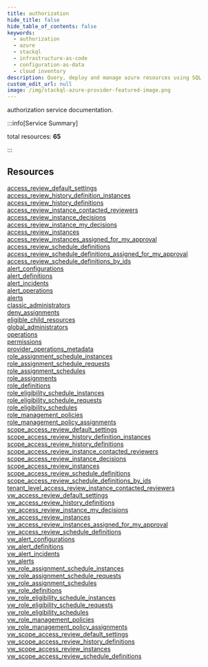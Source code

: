 ```yaml
---
title: authorization
hide_title: false
hide_table_of_contents: false
keywords:
  - authorization
  - azure
  - stackql
  - infrastructure-as-code
  - configuration-as-data
  - cloud inventory
description: Query, deploy and manage azure resources using SQL
custom_edit_url: null
image: /img/stackql-azure-provider-featured-image.png
---
```


authorization service documentation.

:::info[Service Summary]

total resources: __65__  

:::

## Resources
<div class="row">
<div class="providerDocColumn">
<a href="/services/authorization/access_review_default_settings/">access_review_default_settings</a><br />
<a href="/services/authorization/access_review_history_definition_instances/">access_review_history_definition_instances</a><br />
<a href="/services/authorization/access_review_history_definitions/">access_review_history_definitions</a><br />
<a href="/services/authorization/access_review_instance_contacted_reviewers/">access_review_instance_contacted_reviewers</a><br />
<a href="/services/authorization/access_review_instance_decisions/">access_review_instance_decisions</a><br />
<a href="/services/authorization/access_review_instance_my_decisions/">access_review_instance_my_decisions</a><br />
<a href="/services/authorization/access_review_instances/">access_review_instances</a><br />
<a href="/services/authorization/access_review_instances_assigned_for_my_approval/">access_review_instances_assigned_for_my_approval</a><br />
<a href="/services/authorization/access_review_schedule_definitions/">access_review_schedule_definitions</a><br />
<a href="/services/authorization/access_review_schedule_definitions_assigned_for_my_approval/">access_review_schedule_definitions_assigned_for_my_approval</a><br />
<a href="/services/authorization/access_review_schedule_definitions_by_ids/">access_review_schedule_definitions_by_ids</a><br />
<a href="/services/authorization/alert_configurations/">alert_configurations</a><br />
<a href="/services/authorization/alert_definitions/">alert_definitions</a><br />
<a href="/services/authorization/alert_incidents/">alert_incidents</a><br />
<a href="/services/authorization/alert_operations/">alert_operations</a><br />
<a href="/services/authorization/alerts/">alerts</a><br />
<a href="/services/authorization/classic_administrators/">classic_administrators</a><br />
<a href="/services/authorization/deny_assignments/">deny_assignments</a><br />
<a href="/services/authorization/eligible_child_resources/">eligible_child_resources</a><br />
<a href="/services/authorization/global_administrators/">global_administrators</a><br />
<a href="/services/authorization/operations/">operations</a><br />
<a href="/services/authorization/permissions/">permissions</a><br />
<a href="/services/authorization/provider_operations_metadata/">provider_operations_metadata</a><br />
<a href="/services/authorization/role_assignment_schedule_instances/">role_assignment_schedule_instances</a><br />
<a href="/services/authorization/role_assignment_schedule_requests/">role_assignment_schedule_requests</a><br />
<a href="/services/authorization/role_assignment_schedules/">role_assignment_schedules</a><br />
<a href="/services/authorization/role_assignments/">role_assignments</a><br />
<a href="/services/authorization/role_definitions/">role_definitions</a><br />
<a href="/services/authorization/role_eligibility_schedule_instances/">role_eligibility_schedule_instances</a><br />
<a href="/services/authorization/role_eligibility_schedule_requests/">role_eligibility_schedule_requests</a><br />
<a href="/services/authorization/role_eligibility_schedules/">role_eligibility_schedules</a><br />
<a href="/services/authorization/role_management_policies/">role_management_policies</a><br />
<a href="/services/authorization/role_management_policy_assignments/">role_management_policy_assignments</a>
</div>
<div class="providerDocColumn">
<a href="/services/authorization/scope_access_review_default_settings/">scope_access_review_default_settings</a><br />
<a href="/services/authorization/scope_access_review_history_definition_instances/">scope_access_review_history_definition_instances</a><br />
<a href="/services/authorization/scope_access_review_history_definitions/">scope_access_review_history_definitions</a><br />
<a href="/services/authorization/scope_access_review_instance_contacted_reviewers/">scope_access_review_instance_contacted_reviewers</a><br />
<a href="/services/authorization/scope_access_review_instance_decisions/">scope_access_review_instance_decisions</a><br />
<a href="/services/authorization/scope_access_review_instances/">scope_access_review_instances</a><br />
<a href="/services/authorization/scope_access_review_schedule_definitions/">scope_access_review_schedule_definitions</a><br />
<a href="/services/authorization/scope_access_review_schedule_definitions_by_ids/">scope_access_review_schedule_definitions_by_ids</a><br />
<a href="/services/authorization/tenant_level_access_review_instance_contacted_reviewers/">tenant_level_access_review_instance_contacted_reviewers</a><br />
<a href="/services/authorization/vw_access_review_default_settings/">vw_access_review_default_settings</a><br />
<a href="/services/authorization/vw_access_review_history_definitions/">vw_access_review_history_definitions</a><br />
<a href="/services/authorization/vw_access_review_instance_my_decisions/">vw_access_review_instance_my_decisions</a><br />
<a href="/services/authorization/vw_access_review_instances/">vw_access_review_instances</a><br />
<a href="/services/authorization/vw_access_review_instances_assigned_for_my_approval/">vw_access_review_instances_assigned_for_my_approval</a><br />
<a href="/services/authorization/vw_access_review_schedule_definitions/">vw_access_review_schedule_definitions</a><br />
<a href="/services/authorization/vw_alert_configurations/">vw_alert_configurations</a><br />
<a href="/services/authorization/vw_alert_definitions/">vw_alert_definitions</a><br />
<a href="/services/authorization/vw_alert_incidents/">vw_alert_incidents</a><br />
<a href="/services/authorization/vw_alerts/">vw_alerts</a><br />
<a href="/services/authorization/vw_role_assignment_schedule_instances/">vw_role_assignment_schedule_instances</a><br />
<a href="/services/authorization/vw_role_assignment_schedule_requests/">vw_role_assignment_schedule_requests</a><br />
<a href="/services/authorization/vw_role_assignment_schedules/">vw_role_assignment_schedules</a><br />
<a href="/services/authorization/vw_role_definitions/">vw_role_definitions</a><br />
<a href="/services/authorization/vw_role_eligibility_schedule_instances/">vw_role_eligibility_schedule_instances</a><br />
<a href="/services/authorization/vw_role_eligibility_schedule_requests/">vw_role_eligibility_schedule_requests</a><br />
<a href="/services/authorization/vw_role_eligibility_schedules/">vw_role_eligibility_schedules</a><br />
<a href="/services/authorization/vw_role_management_policies/">vw_role_management_policies</a><br />
<a href="/services/authorization/vw_role_management_policy_assignments/">vw_role_management_policy_assignments</a><br />
<a href="/services/authorization/vw_scope_access_review_default_settings/">vw_scope_access_review_default_settings</a><br />
<a href="/services/authorization/vw_scope_access_review_history_definitions/">vw_scope_access_review_history_definitions</a><br />
<a href="/services/authorization/vw_scope_access_review_instances/">vw_scope_access_review_instances</a><br />
<a href="/services/authorization/vw_scope_access_review_schedule_definitions/">vw_scope_access_review_schedule_definitions</a>
</div>
</div>